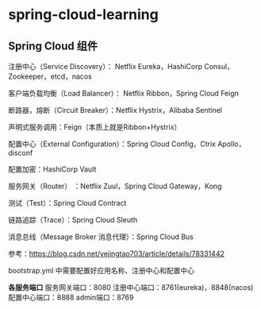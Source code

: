 # spring-cloud-learning

## Spring Cloud 组件
注册中心（Service Discovery）： Netflix Eureka，HashiCorp Consul， Zookeeper，etcd，nacos

客户端负载均衡（Load Balancer）： Netflix Ribbon，Spring Cloud Feign

断路器，熔断（Circuit Breaker）：Netflix Hystrix，Alibaba Sentinel

声明式服务调用：Feign（本质上就是Ribbon+Hystrix）

配置中心（External Configuration）：Spring Cloud Config，Ctrix Apollo，disconf

配置加密：HashiCorp Vault

服务网关（Router） ：Netflix Zuul，Spring Cloud Gateway，Kong

测试（Test）：Spring Cloud Contract

链路追踪（Trace）：Spring Cloud Sleuth

消息总线（Message Broker 消息代理）：Spring Cloud Bus

参考：https://blog.csdn.net/yejingtao703/article/details/78331442

bootstrap.yml 中需要配置好应用名称、注册中心和配置中心

**各服务端口**
服务网关端口：8080
注册中心端口：8761(eureka)，8848(nacos)
配置中心端口：8888
admin端口：8769
